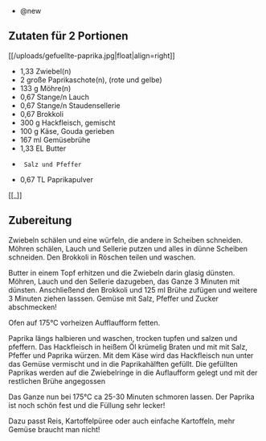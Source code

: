 - @new

## Zutaten für 2 Portionen
[[/uploads/gefuellte-paprika.jpg|float|align=right]]

- 1,33      Zwiebel(n)
- 2 große     Paprikaschote(n), (rote und gelbe)
- 133 g     Möhre(n)
- 0,67 Stange/n     Lauch
- 0,67 Stange/n     Staudensellerie
- 0,67      Brokkoli
- 300 g     Hackfleisch, gemischt
- 100 g     Käse, Gouda gerieben
- 167 ml     Gemüsebrühe
- 1,33 EL     Butter
-      Salz und Pfeffer
- 0,67 TL     Paprikapulver

[[_]]
## Zubereitung

Zwiebeln schälen und eine würfeln, die andere in Scheiben schneiden.
Möhren schälen, Lauch und Sellerie putzen und alles in dünne Scheiben schneiden. Den Brokkoli in Röschen teilen und waschen.

Butter in einem Topf erhitzen und die Zwiebeln darin glasig dünsten. Möhren, Lauch und den Sellerie dazugeben, das Ganze 3 Minuten mit dünsten.
Anschließend den Brokkoli und 125 ml Brühe zufügen und weitere 3 Minuten ziehen lasssen. Gemüse mit Salz, Pfeffer und Zucker abschmecken!

Ofen auf 175°C vorheizen
Aufflaufform fetten.

Paprika längs halbieren und waschen, trocken tupfen und salzen und pfeffern.
Das Hackfleisch in heißem Öl krümelig Braten und mit mit Salz, Pfeffer und Paprika würzen.
Mit dem Käse wird das Hackfleisch nun unter das Gemüse vermischt und in die Paprikahälften gefüllt. Die gefüllten Paprikas werden auf die Zwiebelringe in die Auflaufform gelegt und mit der restlichen Brühe angegossen

Das Ganze nun bei 175°C ca 25-30 Minuten schmoren lassen.
Der Paprika ist noch schön fest und die Füllung sehr lecker!

Dazu passt Reis, Kartoffelpüree oder auch einfache Kartoffeln, mehr Gemüse braucht man nicht!

